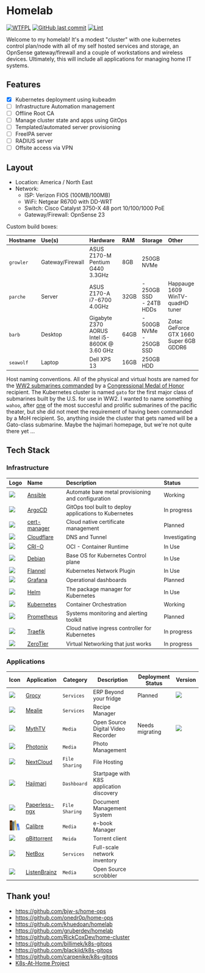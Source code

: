 # Homelab

[![WTFPL](https://img.shields.io/badge/license-WTFPL-red?style=plastic)](http://www.wtfpl.net/)
[![GitHub last commit](https://img.shields.io/github/last-commit/clearlybaffled/homelab)](https://github.com/clearlybaffled/homelab)
[![Lint](https://github.com/clearlybaffled/homelab/actions/workflows/lint.yml/badge.svg)](https://github.com/clearlybaffled/homelab/actions/workflows/lint.yml)

Welcome to my homelab! It's a modest "cluster" with one kubernetes control plan/node with all of my self hosted services and storage, an OpnSense gateway/firewall and a couple of workstations and wireless devices.  Ultimately, this will include all applications for managing home IT systems.

## Features

- [x] Kubernetes deployment using kubeadm
- [ ] Infrastructure Automation management 
- [ ] Offline Root CA
- [ ] Manage cluster state and apps using GitOps
- [ ] Templated/automated server provisioning
- [ ] FreeIPA server
- [ ] RADIUS server
- [ ] Offsite access via VPN

## Layout

- Location: America / North East
- Network:
  - ISP: Verizon FIOS (100MB/100MB)
  - WiFi: Netgear R6700 with DD-WRT
  - Switch: Cisco Catalyst 3750-X 48 port 10/100/1000 PoE
  - Gateway/Firewall: OpnSense 23
<p>Custom build boxes:</p>

|Hostname|Use(s)|Hardware|RAM|Storage|Other|
|:-------|:-----|:--------|:--|:------|:----|
|`growler`|Gateway/Firewall| ASUS Z170-M Pentium G440 3.3GHz| 8GB| 250GB NVMe ||
|`parche`|Server|ASUS Z170-A i7-6700 4.0GHz|32GB|- 250GB SSD<br/>- 24TB HDDs| Happauge 1609 WinTV-quadHD tuner|
|`barb`|Desktop|Gigabyte Z370 AORUS Intel i5-8600K @ 3.60 GHz| 64GB | - 500GB NVMe<br/>- 250GB SSD| Zotac GeForce GTX 1660 Super 6GB GDDR6|
|`seawolf`|Laptop|Dell XPS 13|16GB|250GB HDD||

  Host naming conventions. All of the physical and virtual hosts are named for the [WW2 submarines commanded][ww2-sub-moh-uri] by a [Congressional Medal of Honor](https://mohmuseum.org/the-medal/) recipient. The Kubernetes cluster is named `gato`  for the first major class of submarines built by the U.S. for use in WW2. I wanted to name something `wahoo`, after [one][wahoo-uri] of the most succesful and prolific submarines of the pacific theater, but she did not meet the requirement of having been commanded by a MoH recipient. So, anything inside the cluster that gets named will be a Gato-class submarine. Maybe the hajimari homepage, but we're not quite there yet ...

## Tech Stack

### Infrastructure

|Logo|Name|Description|Status|
|:----|:----|:----|:----|
|<img width="32" src="https://simpleicons.org/icons/ansible.svg">|[Ansible](https://www.ansible.com)|Automate bare metal provisioning and configuration|Working|
|<img width="32" src="https://cncf-branding.netlify.app/img/projects/argo/icon/color/argo-icon-color.svg">|[ArgoCD](https://argoproj.github.io/cd)|GitOps tool built to deploy applications to Kubernetes|In progress|
|<img width="32" src="https://github.com/jetstack/cert-manager/raw/master/logo/logo.png">|[cert-manager](https://cert-manager.io)|Cloud native certificate management|Planned|
|<img width="32" src="https://avatars.githubusercontent.com/u/314135?s=200&v=4">|[Cloudflare](https://www.cloudflare.com)|DNS and Tunnel|Investigating|
|<img width="32" src="https://avatars.githubusercontent.com/u/29074118?s=200&v=4">|[CRI-O](https://www.cri-o.io)|OCI - Container Runtime|In Use|
|<img width="32" src="https://www.debian.org/logos/openlogo-nd.svg">|[Debian](https://debian.org)|Base OS for Kubernetes Control plane|In Use|
|<img width="32" src="https://raw.githubusercontent.com/flannel-io/flannel/master/logos/flannel-glyph-color.svg">|[Flannel](https://www.github.com/flannel-io/flannel)|Kubernetes Network Plugin|In Use|
|<img width="32" src="https://grafana.com/static/img/menu/grafana2.svg">|[Grafana](https://grafana.com)|Operational dashboards|Planned|
|<img width="32" src="https://cncf-branding.netlify.app/img/projects/helm/icon/color/helm-icon-color.svg">|[Helm](https://helm.sh)|The package manager for Kubernetes|In Use|
|<img width="32" src="https://cncf-branding.netlify.app/img/projects/kubernetes/icon/color/kubernetes-icon-color.svg">|[Kubernetes](https://kubernetes.io)|Container Orchestration|Working|
|<img width="32" src="https://cncf-branding.netlify.app/img/projects/prometheus/icon/color/prometheus-icon-color.svg">|[Prometheus](https://prometheus.io)|Systems monitoring and alerting toolkit|Planned|
|<img width="32" src="https://vectorlogo.zone/logos/traefikio/traefikio-icon.svg">|[Traefik](https://traefik.io)|Cloud native ingress controller for Kubernetes|In progress|
|<img width="32" src="https://docs.zerotier.com/img/ZeroTierIcon.png">|[ZeroTier](https://zerotier.com)|Virtual Networking that just works|In progress|

### Applications

| **Icon**|**Application**|**Category**|**Description**|**Deployment Status**|**Version**|
|--------|----------------|------------|---------------|---------------------|-----------|
| <img width="32" src="https://raw.githubusercontent.com/grocy/grocy/master/public/img/grocy_logo.svg">|   [Grocy][grocy-uri]                   |   `Services`   |       ERP Beyond your fridge      |        Planned  |  ![][grocy-badge] |
| <img width="32" src="https://github.com/hay-kot/mealie/raw/mealie-next/docs/docs/assets/img/favicon.png">| [Mealie][mealie-url] | `Services` | Recipe Manager | | | 
|<img width="32" src="https://github.com/MythTV/mythtv/raw/master/mythtv/html/images/icons/upnp_small_icon.png">|[MythTV][mythtv-url]| `Media` | Open Source Digital Video Recorder |Needs migrating| ![][mythtv-badge] |
|<img width="32" src="https://photonix.org/static/images/logo.svg">|[Photonix][photonix-url]| `Media` | Photo Management | | |
|<img width="32" src="https://nextcloud.com/wp-content/uploads/2022/10/nextcloud-logo-blue-transparent.svg">| [NextCloud][nextcloud-url] | `File Sharing` | File Hosting | | |
|<img width="32" src="https://hajimari.io/assets/logo.png">|[Hajimari][hajimari-url] | `Dashboard` | Startpage with K8S application discovery | | |
|<img width="32" src="https://github.com/paperless-ngx/paperless-ngx/raw/dev/docs/assets/favicon.png">|[Paperless-ngx][paperless-uri] | `File Sharing` | Document Management System | | |
|<img width="32" src="https://github.com/kovidgoyal/calibre/raw/master/icons/calibre.png">|[Calibre][calibre-uri]| `Media` | e-book Manager | | |
|<img width="32" src="https://avatars.githubusercontent.com/u/2131270?s=200&v=4">|[qBittorrent][qbittorrent-uri]| `Meida` | Torrent client | | | 
|<img width="32" src="https://avatars.githubusercontent.com/u/44905828?s=200&v=4">|[NetBox][netbox-uri]| `Services`| Full-scale network inventory | | |
|<img width="32" src="https://github.com/metabrainz/design-system/raw/master/brand/logos/ListenBrainz/SVG/ListenBrainz_logo_no_text.svg">|[ListenBrainz][listenbrainz-uri]| `Media` | Open Source scrobbler | | | 

## Thank you!
- https://github.com/bjw-s/home-ops
- https://github.com/onedr0p/home-ops
- https://github.com/khuedoan/homelab
- https://github.com/gruberdev/homelab
- https://github.com/RickCoxDev/home-cluster
- https://github.com/billimek/k8s-gitops
- https://github.com/blackjid/k8s-gitops
- https://github.com/carpenike/k8s-gitops
- [K8s-At-Home Project](https://k8s-at-home.com)  


[grocy-uri]: https://github.com/grocy/grocy
[photonix-url]: https://photonix.org/
[mythtv-url]: https://www.mythtv.org
[nextcloud-url]: https://www.nextcloud.com
[hajimari-url]:https://hajimari.io/
[mealie-url]:https://mealie.io/
[paperless-uri]: https://docs.paperless-ngx.com/
[calibre-uri]: https://calibre-ebook.com/
[qbittorrent-uri]: https://www.qbittorrent.org/
[netbox-uri]: https://netbox.dev
[listenbrainz-uri]: https://listenbrainz.org

[wahoo-uri]: https://en.wikipedia.org/wiki/USS_Wahoo_(SS-238)
[ww2-sub-moh-uri]: https://www.navalsubleague.org/links/historymuseums/submarine-force-medal-honor-recipients/

[grocy-badge]: https://img.shields.io/badge/linuxserver/grocy-v3.1.3-blue?logo=docker
[mythtv-badge]: https://img.shields.io/badge/mythtv-v0.27-blue
